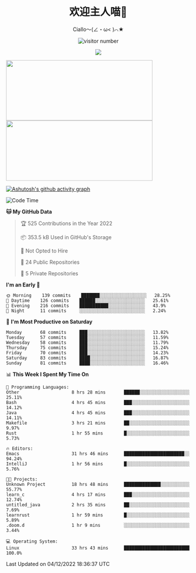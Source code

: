 <div align="center">
  <h1>欢迎主人喵👋</h1>
  <p>Ciallo～(∠・ω< )⌒★</p>
</div>

<p align="center">
  <img src="https://count.getloli.com/get/@Ziqi-Yang?theme=rule34" alt="visitor number" />
</p>

<p align="center">
  <img src="https://skillicons.dev/icons?i=go,java,js,sass,py,godot,flutter,linux,emacs" />
</p>

<a href="https://github.com/Ziqi-Yang?tab=repositories">
   <img height="165" width="400" src="https://github-readme-stats.vercel.app/api?username=Ziqi-Yang&show_icons=true&include_all_commits=true&hide_border=true" />
  <img height="165" width="400" src="https://svg-banners.vercel.app/api?type=luminance&text1=Be%20Fantastic🌞&width=400&height=165" />
</a>


[![Ashutosh's github activity graph](https://activity-graph.herokuapp.com/graph?username=Ziqi-Yang&theme=github)](https://github.com/ashutosh00710/github-readme-activity-graph)

<!--START_SECTION:waka-->
![Code Time](http://img.shields.io/badge/Code%20Time-178%20hrs%2012%20mins-blue)

**🐱 My GitHub Data** 

> 🏆 525 Contributions in the Year 2022
 > 
> 📦 353.5 kB Used in GitHub's Storage 
 > 
> 🚫 Not Opted to Hire
 > 
> 📜 24 Public Repositories 
 > 
> 🔑 5 Private Repositories  
 > 
**I'm an Early 🐤** 

```text
🌞 Morning    139 commits    ███████░░░░░░░░░░░░░░░░░░   28.25% 
🌆 Daytime    126 commits    ██████░░░░░░░░░░░░░░░░░░░   25.61% 
🌃 Evening    216 commits    ███████████░░░░░░░░░░░░░░   43.9% 
🌙 Night      11 commits     ░░░░░░░░░░░░░░░░░░░░░░░░░   2.24%

```
📅 **I'm Most Productive on Saturday** 

```text
Monday       68 commits     ███░░░░░░░░░░░░░░░░░░░░░░   13.82% 
Tuesday      57 commits     ███░░░░░░░░░░░░░░░░░░░░░░   11.59% 
Wednesday    58 commits     ███░░░░░░░░░░░░░░░░░░░░░░   11.79% 
Thursday     75 commits     ███░░░░░░░░░░░░░░░░░░░░░░   15.24% 
Friday       70 commits     ███░░░░░░░░░░░░░░░░░░░░░░   14.23% 
Saturday     83 commits     ████░░░░░░░░░░░░░░░░░░░░░   16.87% 
Sunday       81 commits     ████░░░░░░░░░░░░░░░░░░░░░   16.46%

```


📊 **This Week I Spent My Time On** 

```text
💬 Programming Languages: 
Other                    8 hrs 28 mins       ██████░░░░░░░░░░░░░░░░░░░   25.11% 
Bash                     4 hrs 45 mins       ███░░░░░░░░░░░░░░░░░░░░░░   14.12% 
Java                     4 hrs 45 mins       ███░░░░░░░░░░░░░░░░░░░░░░   14.11% 
Makefile                 3 hrs 21 mins       ██░░░░░░░░░░░░░░░░░░░░░░░   9.97% 
Rust                     1 hr 55 mins        █░░░░░░░░░░░░░░░░░░░░░░░░   5.73%

🔥 Editors: 
Emacs                    31 hrs 46 mins      ███████████████████████░░   94.24% 
IntelliJ                 1 hr 56 mins        █░░░░░░░░░░░░░░░░░░░░░░░░   5.76%

🐱‍💻 Projects: 
Unknown Project          18 hrs 48 mins      ██████████████░░░░░░░░░░░   55.77% 
learn_c                  4 hrs 17 mins       ███░░░░░░░░░░░░░░░░░░░░░░   12.74% 
untitled_java            2 hrs 35 mins       ██░░░░░░░░░░░░░░░░░░░░░░░   7.69% 
learnrust                1 hr 59 mins        █░░░░░░░░░░░░░░░░░░░░░░░░   5.89% 
.doom.d                  1 hr 9 mins         ░░░░░░░░░░░░░░░░░░░░░░░░░   3.44%

💻 Operating System: 
Linux                    33 hrs 43 mins      █████████████████████████   100.0%

```


 Last Updated on 04/12/2022 18:36:37 UTC
<!--END_SECTION:waka-->

